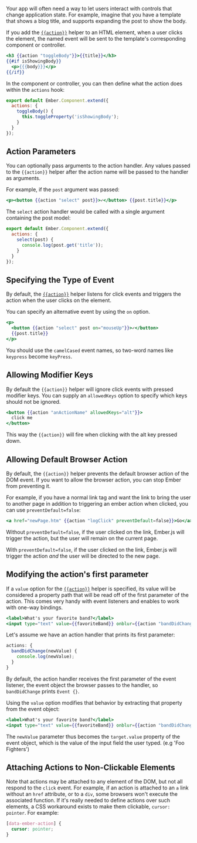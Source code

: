 Your app will often need a way to let users interact with controls that
change application state. For example, imagine that you have a template
that shows a blog title, and supports expanding the post to show the body.

If you add the
[`{{action}}`](http://emberjs.com/api/classes/Ember.Templates.helpers.html#method_action)
helper to an HTML element, when a user clicks the element, the named event
will be sent to the template's corresponding component or controller.

```app/templates/components/single-post.hbs
<h3 {{action "toggleBody"}}>{{title}}</h3>
{{#if isShowingBody}}
  <p>{{{body}}}</p>
{{/if}}
```

In the component or controller, you can then define what the action does within
the `actions` hook:

```app/components/single-post.js
export default Ember.Component.extend({
  actions: {
    toggleBody() {
      this.toggleProperty('isShowingBody');
    }
  }
});
```

## Action Parameters

You can optionally pass arguments to the action handler. Any values
passed to the `{{action}}` helper after the action name will be passed to
the handler as arguments.

For example, if the `post` argument was passed:

```handlebars
<p><button {{action "select" post}}>✓</button> {{post.title}}</p>
```

The `select` action handler would be called with a single argument
containing the post model:

```app/components/single-post.js
export default Ember.Component.extend({
  actions: {
    select(post) {
      console.log(post.get('title'));
    }
  }
});
```

## Specifying the Type of Event

By default, the
[`{{action}}`](http://emberjs.com/api/classes/Ember.Templates.helpers.html#method_action)
helper listens for click events and triggers the action when the user clicks
on the element.

You can specify an alternative event by using the `on` option.

```handlebars
<p>
  <button {{action "select" post on="mouseUp"}}>✓</button>
  {{post.title}}
</p>
```

You should use the <code>camelCased</code> event names, so two-word names like `keypress`
become `keyPress`.

## Allowing Modifier Keys

By default the `{{action}}` helper will ignore click events with
pressed modifier keys. You can supply an `allowedKeys` option
to specify which keys should not be ignored.

```handlebars
<button {{action "anActionName" allowedKeys="alt"}}>
  click me
</button>
```

This way the `{{action}}` will fire when clicking with the alt key
pressed down.

## Allowing Default Browser Action

By default, the `{{action}}` helper prevents the default browser action of the
DOM event. If you want to allow the browser action, you can stop Ember from
preventing it.

For example, if you have a normal link tag and want the link to bring the user
to another page in addition to triggering an ember action when clicked, you can
use `preventDefault=false`:

```handlebars
<a href="newPage.htm" {{action "logClick" preventDefault=false}}>Go</a>
```

Without `preventDefault=false`, if the user clicked on the link, Ember.js
will trigger the action, but the user will remain on the current page.

With `preventDefault=false`, if the user clicked on the link, Ember.js
will trigger the action *and* the user will be directed to the new page.

## Modifying the action's first parameter

If a `value` option for the
[`{{action}}`](http://emberjs.com/api/classes/Ember.Templates.helpers.html#method_action)
helper is specified, its value will be considered a property path that will
be read off of the first parameter of the action. This comes very handy with
event listeners and enables to work with one-way bindings.

```handlebars
<label>What's your favorite band?</label>
<input type="text" value={{favoriteBand}} onblur={{action "bandDidChange"}} />
```

Let's assume we have an action handler that prints its first parameter:

```js
actions: {
  bandDidChange(newValue) {
    console.log(newValue);
  }
}
```

By default, the action handler receives the first parameter of the event
listener, the event object the browser passes to the handler, so
`bandDidChange` prints `Event {}`.

Using the `value` option modifies that behavior by extracting that property from
the event object:

```handlebars
<label>What's your favorite band?</label>
<input type="text" value={{favoriteBand}} onblur={{action "bandDidChange" value="target.value"}}/>
```

The `newValue` parameter thus becomes the `target.value` property of the event
object, which is the value of the input field the user typed. (e.g 'Foo Fighters')

## Attaching Actions to Non-Clickable Elements

Note that actions may be attached to any element of the DOM, but not all
respond to the `click` event. For example, if an action is attached to an `a`
link without an `href` attribute, or to a `div`, some browsers won't execute
the associated function. If it's really needed to define actions over such
elements, a CSS workaround exists to make them clickable, `cursor: pointer`.
For example:

```css
[data-ember-action] {
  cursor: pointer;
}
```
